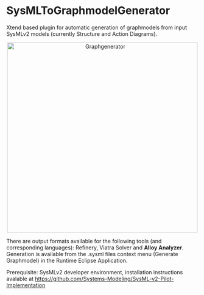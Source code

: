 # SysMLToGraphmodelGenerator
Xtend based plugin for automatic generation of graphmodels from input SysMLv2 models (currently Structure and Action Diagrams).

<p align="center">
<img src="https://i.imgur.com/bUGRv0y.png" width="500" alt="Graphgenerator"/>
</p>

There are output formats available for the following tools (and corresponding languages): Refinery, Viatra Solver and **Alloy Analyzer**. Generation is available from the .sysml files context menu (Generate Graphmodel) in the Runtime Eclipse Application.

Prerequisite: SysMLv2 developer environment, installation instructions avalable at https://github.com/Systems-Modeling/SysML-v2-Pilot-Implementation
